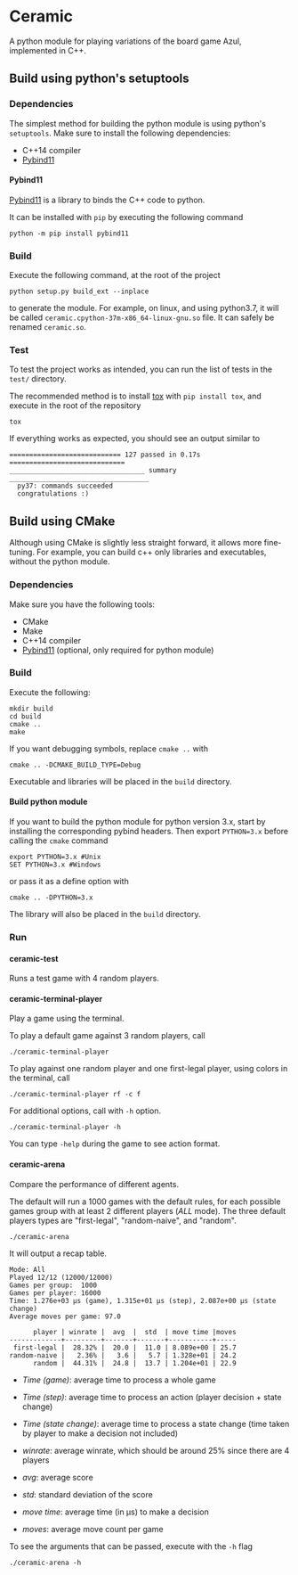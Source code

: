 # Ceramic
A python module for playing variations of the board game Azul, implemented in C++.

## Build using python's setuptools

### Dependencies

The simplest method for building the python module is using python's `setuptools`.
Make sure to install the following dependencies:
- C++14 compiler
- [Pybind11](https://github.com/pybind/pybind11)

#### Pybind11

[Pybind11](https://github.com/pybind/pybind11) is a library to binds the C++ code to python.

It can be installed with `pip` by executing the following command
```
python -m pip install pybind11
```

### Build

Execute the following command, at the root of the project
```
python setup.py build_ext --inplace
```
to generate the module.
For example, on linux, and using python3.7, it will be called `ceramic.cpython-37m-x86_64-linux-gnu.so` file.
It can safely be renamed `ceramic.so`.


### Test

To test the project works as intended, you can run the list of tests in the `test/` directory.

The recommended method is to install [tox](https://) with `pip install tox`, and execute in the root of the repository
```
tox
```

If everything works as expected, you should see an output similar to
```
============================ 127 passed in 0.17s =============================
__________________________________ summary ___________________________________
  py37: commands succeeded
  congratulations :)
```

## Build using CMake

Although using CMake is slightly less straight forward, it allows more fine-tuning.
For example, you can build c++ only libraries and executables, without the python module.

### Dependencies

Make sure you have the following tools:
- CMake
- Make
- C++14 compiler
- [Pybind11](https://github.com/pybind/pybind11) (optional, only required for python module)

### Build

Execute the following:
```
mkdir build
cd build
cmake ..
make
```

If you want debugging symbols, replace `cmake ..` with
```
cmake .. -DCMAKE_BUILD_TYPE=Debug
```

Executable and libraries will be placed in the `build` directory.

#### Build python module

If you want to build the python module for python version 3.x, start by installing the corresponding pybind headers.
Then export `PYTHON=3.x` before calling the `cmake` command
```
export PYTHON=3.x #Unix
SET PYTHON=3.x #Windows
```

or pass it as a define option with
```
cmake .. -DPYTHON=3.x
```

The library will also be placed in the `build` directory.

### Run

#### ceramic-test
Runs a test game with 4 random players.

#### ceramic-terminal-player
Play a game using the terminal.

To play a default game against 3 random players, call
```
./ceramic-terminal-player
```

To play against one random player and one first-legal player, using colors in the terminal, call
```
./ceramic-terminal-player rf -c f
```

For additional options, call with `-h` option.
```
./ceramic-terminal-player -h
```

You can type `-help` during the game to see action format.

#### ceramic-arena
Compare the performance of different agents.

The default will run a 1000 games with the default rules, for each possible games group with at least 2 different players (*ALL* mode). The three default players types are "first-legal", "random-naive", and "random".
```
./ceramic-arena
```

It will output a recap table.
```
Mode: All
Played 12/12 (12000/12000)   
Games per group:  1000
Games per player: 16000
Time: 1.276e+03 µs (game), 1.315e+01 µs (step), 2.087e+00 µs (state change)
Average moves per game: 97.0

      player | winrate |  avg  |  std  | move time |moves
-------------+---------+-------+-------+-----------+-----
 first-legal |  28.32% |  20.0 |  11.0 | 8.089e+00 | 25.7
random-naive |   2.36% |   3.6 |   5.7 | 1.328e+01 | 24.2
      random |  44.31% |  24.8 |  13.7 | 1.204e+01 | 22.9
```
- *Time (game)*: average time to process a whole game
- *Time (step)*: average time to process an action (player decision + state change)
- *Time (state change)*: average time to process a state change (time taken by player to make a decision not included)

- *winrate*: average winrate, which should be around 25% since there are 4 players
- *avg*: average score
- *std*: standard deviation of the score
- *move time*: average time (in µs) to make a decision
- *moves*: average move count per game

To see the arguments that can be passed, execute with the `-h` flag
```
./ceramic-arena -h
```